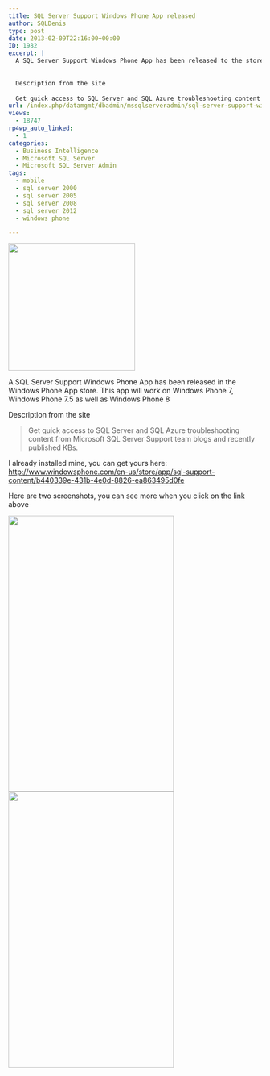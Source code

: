 ```yaml
---
title: SQL Server Support Windows Phone App released
author: SQLDenis
type: post
date: 2013-02-09T22:16:00+00:00
ID: 1982
excerpt: |
  A SQL Server Support Windows Phone App has been released to the store. This app will work on Windows Phone 7 as well as Windows Phone 8
  
  
  Description from the site 
  
  Get quick access to SQL Server and SQL Azure troubleshooting content from Microsof&hellip;
url: /index.php/datamgmt/dbadmin/mssqlserveradmin/sql-server-support-windows-phone/
views:
  - 18747
rp4wp_auto_linked:
  - 1
categories:
  - Business Intelligence
  - Microsoft SQL Server
  - Microsoft SQL Server Admin
tags:
  - mobile
  - sql server 2000
  - sql server 2005
  - sql server 2008
  - sql server 2012
  - windows phone

---
```

<div class="image_block">
  <a href="https://lessthandot.z19.web.core.windows.net/wp-content/uploads/blogs/DataMgmt/Denis/SQLApp.png?mtime=1360454998"><img alt="" src="https://lessthandot.z19.web.core.windows.net/wp-content/uploads/blogs/DataMgmt/Denis/SQLApp.png?mtime=1360454998" width="252" height="252" /></a>
</div>

A SQL Server Support Windows Phone App has been released in the Windows Phone App store. This app will work on Windows Phone 7, Windows Phone 7.5 as well as Windows Phone 8

Description from the site 

> Get quick access to SQL Server and SQL Azure troubleshooting content from Microsoft SQL Server Support team blogs and recently published KBs.

I already installed mine, you can get yours here: http://www.windowsphone.com/en-us/store/app/sql-support-content/b440339e-431b-4e0d-8826-ea863495d0fe

Here are two screenshots, you can see more when you click on the link above

<div class="image_block">
  <a href="https://lessthandot.z19.web.core.windows.net/wp-content/uploads/blogs/DataMgmt/Denis/EscalationBlog.png?mtime=1360455013"><img alt="" src="https://lessthandot.z19.web.core.windows.net/wp-content/uploads/blogs/DataMgmt/Denis/EscalationBlog.png?mtime=1360455013" width="329" height="548" /></a>
</div>

<div class="image_block">
  <a href="https://lessthandot.z19.web.core.windows.net/wp-content/uploads/blogs/DataMgmt/Denis/Version.png?mtime=1360455028"><img alt="" src="https://lessthandot.z19.web.core.windows.net/wp-content/uploads/blogs/DataMgmt/Denis/Version.png?mtime=1360455028" width="329" height="548" /></a>
</div>